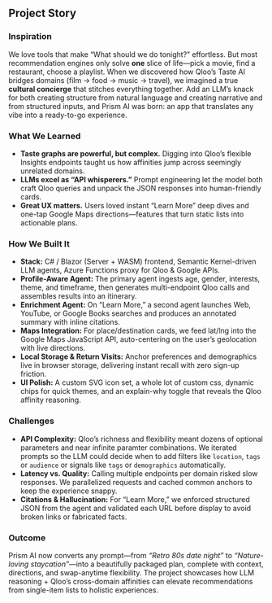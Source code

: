 ## Project Story

### Inspiration  
We love tools that make “What should we do tonight?” effortless. But most recommendation engines only solve **one** slice of life—pick a movie, find a restaurant, choose a playlist. When we discovered how Qloo’s Taste AI bridges domains (film → food → music → travel), we imagined a true **cultural concierge** that stitches everything together. Add an LLM’s knack for both creating structure from natural language and creating narrative and from structured inputs, and Prism AI was born: an app that translates any vibe into a ready-to-go experience.

### What We Learned  
* **Taste graphs are powerful, but complex.** Digging into Qloo’s flexible Insights endpoints taught us how affinities jump across seemingly unrelated domains.  
* **LLMs excel as “API whisperers.”** Prompt engineering let the model both craft Qloo queries and unpack the JSON responses into human-friendly cards.  
* **Great UX matters.** Users loved instant “Learn More” deep dives and one-tap Google Maps directions—features that turn static lists into actionable plans.

### How We Built It  
* **Stack:** C# / Blazor (Server + WASM) frontend, Semantic Kernel-driven LLM agents, Azure Functions proxy for Qloo & Google APIs.  
* **Profile-Aware Agent:** The primary agent ingests age, gender, interests, theme, and timeframe, then generates multi-endpoint Qloo calls and assembles results into an itinerary.  
* **Enrichment Agent:** On “Learn More,” a second agent launches Web, YouTube, or Google Books searches and produces an annotated summary with inline citations.  
* **Maps Integration:** For place/destination cards, we feed lat/lng into the Google Maps JavaScript API, auto-centering on the user’s geolocation with live directions.  
* **Local Storage & Return Visits:** Anchor preferences and demographics live in browser storage, delivering instant recall with zero sign-up friction.  
* **UI Polish:** A custom SVG icon set, a whole lot of custom css, dynamic chips for quick themes, and an explain-why toggle that reveals the Qloo affinity reasoning.

### Challenges  
* **API Complexity:** Qloo’s richness and flexibility meant dozens of optional parameters and near infinite paramter combinations. We iterated prompts so the LLM could decide when to add filters like `location`, `tags` or `audience` or signals like `tags` or `demographics` automatically.  
* **Latency vs. Quality:** Calling multiple endpoints per domain risked slow responses. We parallelized requests and cached common anchors to keep the experience snappy.  
* **Citations & Hallucination:** For “Learn More,” we enforced structured JSON from the agent and validated each URL before display to avoid broken links or fabricated facts.  

### Outcome  
Prism AI now converts any prompt—from *“Retro 80s date night”* to *“Nature-loving staycation”*—into a beautifully packaged plan, complete with context, directions, and swap-anytime flexibility. The project showcases how LLM reasoning + Qloo’s cross-domain affinities can elevate recommendations from single-item lists to holistic experiences.
